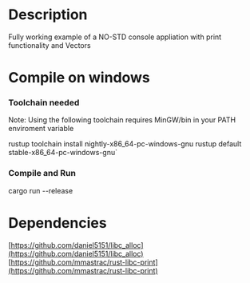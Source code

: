 # Description
Fully working example of a NO-STD console appliation  with print functionality and  Vectors

# Compile on windows

### Toolchain needed
Note: Using the following toolchain requires MinGW/bin in your PATH enviroment variable

rustup toolchain install nightly-x86_64-pc-windows-gnu
rustup default stable-x86_64-pc-windows-gnu`

### Compile and Run
cargo run --release


# Dependencies
[https://github.com/daniel5151/libc_alloc](https://github.com/daniel5151/libc_alloc)
[https://github.com/mmastrac/rust-libc-print](https://github.com/mmastrac/rust-libc-print)
